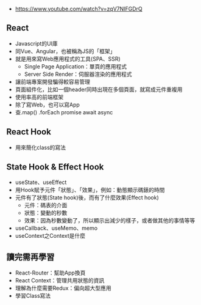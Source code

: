 * https://www.youtube.com/watch?v=zqV7NIFGDrQ
## React
* Javascript的UI庫
* 同Vue、Angular，也被稱為JS的「框架」
* 就是用來寫Web應用程式的工具(SPA、SSR)
  * Single Page Application：單頁的應用程式
  * Server Side Render：伺服器渲染的應用程式
* 讓前端專案開發騙得較容易管理
* 頁面組件化，比如一個header同時出現在多個頁面，就寫成元件重複用
* 使用率高的前端框架
* 除了寫Web，也可以寫App
* 查.map() .forEach promise await async 
## React Hook
* 用來簡化class的寫法
## State Hook & Effect Hook
* useState、useEffect
* 用Hook賦予元件「狀態」、「效果」，例如：動態顯示碼錶的時間
* 元件有了狀態(State hook)後，而有了什麼效果(Effect hook)
  * 元件：碼表的介面
  * 狀態：變動的秒數
  * 效果：因為秒數變動了，所以顯示出減少的樣子，或者做其他的事情等等
* useCallback、useMemo、memo
* useContext之Context是什麼
## 讀完需再學習
* React-Router：幫助App換頁
* React Context：管理共用狀態的資訊
* 理解為什麼需要Redux：偏向超大型應用
* 學習Class寫法
